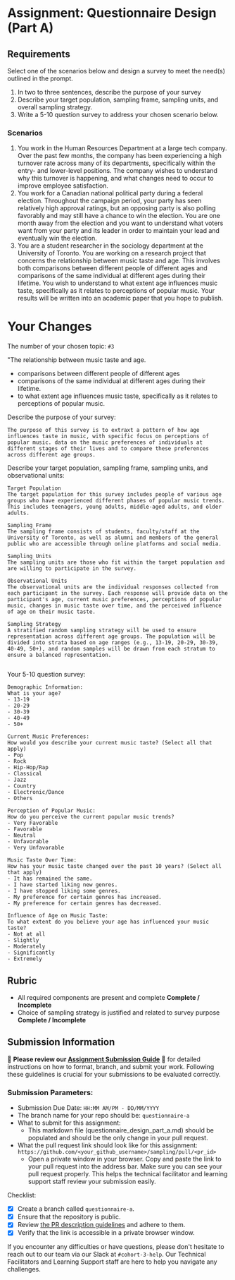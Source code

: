 # Assignment: Questionnaire Design (Part A)

## Requirements
Select one of the scenarios below and design a survey to meet the need(s) outlined in the prompt.

1.	In two to three sentences, describe the purpose of your survey
2.	Describe your target population, sampling frame, sampling units, and overall sampling strategy.
3.	Write a 5-10 question survey to address your chosen scenario below.


### Scenarios
1.	You work in the Human Resources Department at a large tech company. Over the past few months, the company has been experiencing a high turnover rate across many of its departments, specifically within the entry- and lower-level positions. The company wishes to understand why this turnover is happening, and what changes need to occur to improve employee satisfaction.
2.	You work for a Canadian national political party during a federal election. Throughout the campaign period, your party has seen relatively high approval ratings, but an opposing party is also polling favorably and may still have a chance to win the election. You are one month away from the election and you want to understand what voters want from your party and its leader in order to maintain your lead and eventually win the election.
3.	You are a student researcher in the sociology department at the University of Toronto. You are working on a research project that concerns the relationship between music taste and age. This involves both comparisons between different people of different ages and comparisons of the same individual at different ages during their lifetime. You wish to understand to what extent age influences music taste, specifically as it relates to perceptions of popular music. Your results will be written into an academic paper that you hope to publish.


# Your Changes

The number of your chosen topic: `#3`

"The relationship between music taste and age. 
- comparisons between different people of different ages
- comparisons of the same individual at different ages during their lifetime. 
- to what extent age influences music taste, specifically as it relates to perceptions of popular music. 


Describe the purpose of your survey:
```
The purpose of this survey is to extraxt a pattern of how age influences taste in music, with specific focus on perceptions of popular music. data on the music preferences of individuals at different stages of their lives and to compare these preferences across different age groups.
```

Describe your target population, sampling frame, sampling units, and observational units:
```
Target Population
The target population for this survey includes people of various age groups who have experienced different phases of popular music trends. This includes teenagers, young adults, middle-aged adults, and older adults.

Sampling Frame
The sampling frame consists of students, faculty/staff at the University of Toronto, as well as alumni and members of the general public who are accessible through online platforms and social media.

Sampling Units
The sampling units are those who fit within the target population and are willing to participate in the survey.

Observational Units
The observational units are the individual responses collected from each participant in the survey. Each response will provide data on the participant's age, current music preferences, perceptions of popular music, changes in music taste over time, and the perceived influence of age on their music taste.

Sampling Strategy
A stratified random sampling strategy will be used to ensure representation across different age groups. The population will be divided into strata based on age ranges (e.g., 13-19, 20-29, 30-39, 40-49, 50+), and random samples will be drawn from each stratum to ensure a balanced representation.


```

Your 5-10 question survey:
```
Demographic Information:
What is your age?
- 13-19
- 20-29
- 30-39
- 40-49
- 50+

Current Music Preferences:
How would you describe your current music taste? (Select all that apply)
- Pop
- Rock
- Hip-Hop/Rap
- Classical
- Jazz
- Country
- Electronic/Dance
- Others

Perception of Popular Music:
How do you perceive the current popular music trends?
- Very Favorable
- Favorable
- Neutral
- Unfavorable
- Very Unfavorable

Music Taste Over Time:
How has your music taste changed over the past 10 years? (Select all that apply)
- It has remained the same.
- I have started liking new genres.
- I have stopped liking some genres.
- My preference for certain genres has increased.
- My preference for certain genres has decreased.

Influence of Age on Music Taste:
To what extent do you believe your age has influenced your music taste?
- Not at all
- Slightly
- Moderately
- Significantly
- Extremely
```

## Rubric

-	All required components are present and complete **Complete / Incomplete**
-	Choice of sampling strategy is justified and related to survey purpose **Complete / Incomplete**

## Submission Information

🚨 **Please review our [Assignment Submission Guide](https://github.com/UofT-DSI/onboarding/blob/main/onboarding_documents/submissions.md)** 🚨 for detailed instructions on how to format, branch, and submit your work. Following these guidelines is crucial for your submissions to be evaluated correctly.

### Submission Parameters:
* Submission Due Date: `HH:MM AM/PM - DD/MM/YYYY`
* The branch name for your repo should be: `questionnaire-a`
* What to submit for this assignment:
    * This markdown file (questionnaire_design_part_a.md) should be populated and should be the only change in your pull request.
* What the pull request link should look like for this assignment: `https://github.com/<your_github_username>/sampling/pull/<pr_id>`
    * Open a private window in your browser. Copy and paste the link to your pull request into the address bar. Make sure you can see your pull request properly. This helps the technical facilitator and learning support staff review your submission easily.

Checklist:
- [x] Create a branch called `questionnaire-a`.
- [x] Ensure that the repository is public.
- [x] Review [the PR description guidelines](https://github.com/UofT-DSI/onboarding/blob/main/onboarding_documents/submissions.md#guidelines-for-pull-request-descriptions) and adhere to them.
- [x] Verify that the link is accessible in a private browser window.

If you encounter any difficulties or have questions, please don't hesitate to reach out to our team via our Slack at `#cohort-3-help`. Our Technical Facilitators and Learning Support staff are here to help you navigate any challenges.
